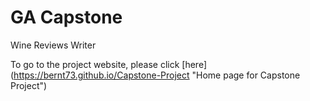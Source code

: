 # GA Capstone
Wine Reviews Writer

To go to the project website, please click [here] (https://bernt73.github.io/Capstone-Project "Home page for Capstone Project")
